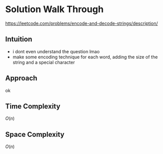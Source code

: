 # Solution Walk Through
https://leetcode.com/problems/encode-and-decode-strings/description/

## Intuition
- i dont even understand the question lmao
- make some encoding technique for each word, adding the size of the string and a special character

## Approach
ok

## Time Complexity
$O(n)$

## Space Complexity
$O(n)$



